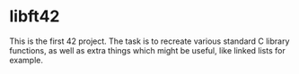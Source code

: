 # libft42
This is the first 42 project. The task is to recreate various standard C library functions, as well as extra things which might be useful, like linked lists for example.
